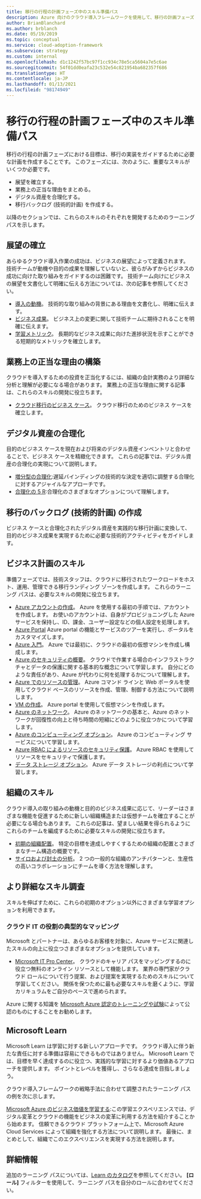```yaml
---
title: 移行の行程の計画フェーズ中のスキル準備パス
description: Azure 向けのクラウド導入フレームワークを使用して、移行の計画フェーズにおけるスキル準備パスについて学習します。
author: BrianBlanchard
ms.author: brblanch
ms.date: 05/19/2019
ms.topic: conceptual
ms.service: cloud-adoption-framework
ms.subservice: strategy
ms.custom: internal
ms.openlocfilehash: d1c1242f57bc97f1cc934c78e5ca5604a7e5c6ae
ms.sourcegitcommit: 54f01dd0eafa23c532e54c821954ba682357f686
ms.translationtype: HT
ms.contentlocale: ja-JP
ms.lasthandoff: 01/13/2021
ms.locfileid: "98174949"
---
```

# <a name="skills-readiness-path-during-the-planning-phase-of-a-migration-journey"></a>移行の行程の計画フェーズ中のスキル準備パス

移行の行程の計画フェーズにおける目標は、移行の実装をガイドするために必要な計画を作成することです。 このフェーズには、次のように、重要なスキルがいくつか必要です。

- 展望を確立する。
- 業務上の正当な理由をまとめる。
- デジタル資産を合理化する。
- 移行バックログ (技術的計画) を作成する。

以降のセクションでは、これらのスキルのそれぞれを開発するためのラーニング パスを示します。

## <a name="establish-the-vision"></a>展望の確立

あらゆるクラウド導入作業の成功は、ビジネスの展望によって定義されます。 技術チームが動機や目的の成果を理解していないと、彼らがみずからビジネスの成功に向けた取り組みをガイドするのは困難です。 技術チーム向けにビジネスの展望を文書化して明確に伝える方法については、次の記事を参照してください。

- [導入の動機](./motivations.md)。 技術的な取り組みの背景にある理由を文書化し、明確に伝えます。
- [ビジネス成果](./business-outcomes/index.md)。 ビジネス上の変更に関して技術チームに期待されることを明確に伝えます。
- [学習メトリック](./learning-metrics.md)。 長期的なビジネス成果に向けた進捗状況を示すことができる短期的なメトリックを確立します。

## <a name="build-the-business-justification"></a>業務上の正当な理由の構築

クラウドを導入するための投資を正当化するには、組織の会計実務のより詳細な分析と理解が必要になる場合があります。 業務上の正当な理由に関する記事は、これらのスキルの開発に役立ちます。

- [クラウド移行のビジネス ケース](./cloud-migration-business-case.md)。 クラウド移行のためのビジネス ケースを確立します。

## <a name="rationalize-the-digital-estate"></a>デジタル資産の合理化

目的のビジネス ケースを現在および将来のデジタル資産インベントリと合わせることで、ビジネス ケースを精緻化できます。 これらの記事では、デジタル資産の合理化の実現について説明します。

- [増分型の合理化](../digital-estate/rationalize.md):遅延バインディングの技術的な決定を適切に調整する合理化に対するアジャイルなアプローチです。
- [合理化の 5 R](../digital-estate/5-rs-of-rationalization.md):合理化のさまざまなオプションについて理解します。

## <a name="create-a-migration-backlog-technical-plan"></a>移行のバックログ (技術的計画) の作成

ビジネス ケースと合理化されたデジタル資産を実践的な移行計画に変換して、目的のビジネス成果を実現するために必要な技術的アクティビティをガイドします。

## <a name="business-planning-skills"></a>ビジネス計画のスキル

準備フェーズでは、技術スタッフは、クラウドに移行されたワークロードをホスト、運用、管理できる移行ランディング ゾーンを作成します。 これらのラーニング パスは、必要なスキルの開発に役立ちます。

- [Azure アカウントの作成](/learn/modules/create-an-azure-account)。 Azure を使用する最初の手順では、アカウントを作成します。 お使いのアカウントは、自身がプロビジョニングした Azure サービスを保持し、ID、課金、ユーザー設定などの個人設定を処理します。
- [Azure Portal](/learn/modules/tour-azure-portal) Azure portal の機能とサービスのツアーを実行し、ポータルをカスタマイズします。
- [Azure 入門](/learn/modules/welcome-to-azure)。 Azure では最初に、クラウドの最初の仮想マシンを作成し構成します。
- [Azure のセキュリティの概要](/learn/modules/intro-to-security-in-azure)。 クラウドで作業する場合のインフラストラクチャとデータの保護に関する基本的な概念について学習します。 自分にどのような責任があり、Azure が代わりに何を処理するかについて理解します。
- [Azure でのリソースの管理](/learn/paths/manage-resources-in-azure)。 Azure コマンド ラインと Web ポータルを使用してクラウド ベースのリソースを作成、管理、制御する方法について説明します。
- [VM の作成](/learn/modules/create-windows-virtual-machine-in-azure)。 Azure portal を使用して仮想マシンを作成します。
- [Azure のネットワーク](/learn/modules/intro-to-azure-networking)。 Azure のネットワークの基本と、Azure のネットワークが回復性の向上と待ち時間の短縮にどのように役立つかについて学習します。
- [Azure のコンピューティング オプション](/learn/modules/intro-to-azure-compute)。 Azure のコンピューティング サービスについて学習します。
- [Azure RBAC によるリソースのセキュリティ保護](/learn/modules/secure-azure-resources-with-rbac)。 Azure RBAC を使用してリソースをセキュリティで保護します。
- [データ ストレージ オプション](/learn/modules/intro-to-data-in-azure)。 Azure データ ストレージの利点について学習します。

## <a name="organizational-skills"></a>組織のスキル

クラウド導入の取り組みの動機と目的のビジネス成果に応じて、リーダーはさまざまな機能を促進するために新しい組織構造または仮想チームを確立することが必要になる場合もあります。 これらの記事は、望ましい結果を得られるようにこれらのチームを編成するために必要なスキルの開発に役立ちます。

- [初期の組織配置](../organize/index.md)。 特定の目標を達成しやすくするための組織の配置とさまざまなチーム構造の概要です。
- [サイロおよび封土の分析](../organize/fiefdoms-silos.md)。 2 つの一般的な組織のアンチパターンと、生産性の高いコラボレーションにチームを導く方法を理解します。

## <a name="deeper-skills-exploration"></a>より詳細なスキル調査

スキルを伸ばすために、これらの初期のオプション以外にさまざまな学習オプションを利用できます。

### <a name="typical-mappings-of-cloud-it-roles"></a>クラウド IT の役割の典型的なマッピング

Microsoft とパートナーは、あらゆるお客様を対象に、Azure サービスに関連したスキルの向上に役立つさまざまなオプションを提供しています。

- [Microsoft IT Pro Center](https://www.microsoft.com/itpro)。 クラウドのキャリア パスをマッピングするのに役立つ無料のオンライン リソースとして機能します。 業界の専門家がクラウド ロールについて行う提案、および提案を実現するためのスキルについて学習してください。 関係を保つために最も必要なスキルを磨くように、学習カリキュラムをご自分のペースで進められます。

Azure に関する知識を [Microsoft Azure 認定のトレーニングや試験](https://www.microsoft.com/learning/certification-overview.aspx)によって公認のものにすることをお勧めします。

## <a name="microsoft-learn"></a>Microsoft Learn

Microsoft Learn は学習に対する新しいアプローチです。 クラウド導入に伴う新たな責任に対する準備は容易にできるものではありません。 Microsoft Learn では、目標を早く達成するのに役立つ、実践的な学習に対するより価値あるアプローチを提供します。 ポイントとレベルを獲得し、さらなる達成を目指しましょう。

クラウド導入フレームワークの戦略手法に合わせて調整されたラーニング パスの例を次に示します。

[Microsoft Azure のビジネス価値を学習する](/learn/paths/learn-business-value-of-azure):この学習エクスペリエンスでは、デジタル変革とクラウドの機能をビジネスの変革に利用する方法を紹介することから始めます。 信頼できるクラウド プラットフォーム上で、Microsoft Azure Cloud Services によって組織を強化する方法について説明します。 最後に、まとめとして、組織でこのエクスペリエンスを実現する方法を説明します。

## <a name="learn-more"></a>詳細情報

追加のラーニング パスについては、[Learn のカタログ](/learn/browse)を参照してください。 **[ロール]** フィルターを使用して、ラーニング パスを自分のロールに合わせてください。
